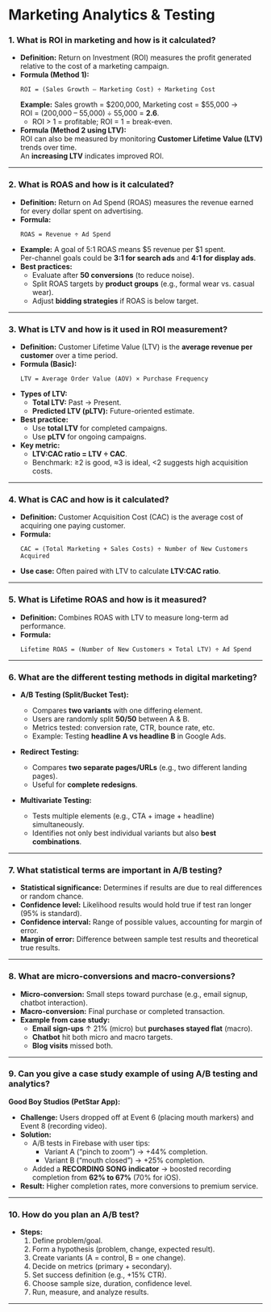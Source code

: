 # Marketing Analytics & Testing 

### **1. What is ROI in marketing and how is it calculated?**  
- **Definition:** Return on Investment (ROI) measures the profit generated relative to the cost of a marketing campaign.  
- **Formula (Method 1):**  
  ```
  ROI = (Sales Growth – Marketing Cost) ÷ Marketing Cost
  ```  
  **Example:** Sales growth = $200,000, Marketing cost = $55,000 →  
  ROI = (200,000 – 55,000) ÷ 55,000 = **2.6**.  
  - ROI > 1 = profitable; ROI = 1 = break-even.  
- **Formula (Method 2 using LTV):**  
  ROI can also be measured by monitoring **Customer Lifetime Value (LTV)** trends over time.  
  An **increasing LTV** indicates improved ROI.  

---

### **2. What is ROAS and how is it calculated?**  
- **Definition:** Return on Ad Spend (ROAS) measures the revenue earned for every dollar spent on advertising.  
- **Formula:**  
  ```
  ROAS = Revenue ÷ Ad Spend
  ```  
- **Example:** A goal of 5:1 ROAS means $5 revenue per $1 spent.  
  Per-channel goals could be **3:1 for search ads** and **4:1 for display ads**.  
- **Best practices:**  
  - Evaluate after **50 conversions** (to reduce noise).  
  - Split ROAS targets by **product groups** (e.g., formal wear vs. casual wear).  
  - Adjust **bidding strategies** if ROAS is below target.  

---

### **3. What is LTV and how is it used in ROI measurement?**  
- **Definition:** Customer Lifetime Value (LTV) is the **average revenue per customer** over a time period.  
- **Formula (Basic):**  
  ```
  LTV = Average Order Value (AOV) × Purchase Frequency
  ```  
- **Types of LTV:**  
  - **Total LTV:** Past → Present.  
  - **Predicted LTV (pLTV):** Future-oriented estimate.  
- **Best practice:**  
  - Use **total LTV** for completed campaigns.  
  - Use **pLTV** for ongoing campaigns.  
- **Key metric:**  
  - **LTV:CAC ratio = LTV ÷ CAC**.  
  - Benchmark: ≥2 is good, ≈3 is ideal, <2 suggests high acquisition costs.  

---

### **4. What is CAC and how is it calculated?**  
- **Definition:** Customer Acquisition Cost (CAC) is the average cost of acquiring one paying customer.  
- **Formula:**  
  ```
  CAC = (Total Marketing + Sales Costs) ÷ Number of New Customers Acquired
  ```  
- **Use case:** Often paired with LTV to calculate **LTV:CAC ratio**.  

---

### **5. What is Lifetime ROAS and how is it measured?**  
- **Definition:** Combines ROAS with LTV to measure long-term ad performance.  
- **Formula:**  
  ```
  Lifetime ROAS = (Number of New Customers × Total LTV) ÷ Ad Spend
  ```  

---

### **6. What are the different testing methods in digital marketing?**  
- **A/B Testing (Split/Bucket Test):**  
  - Compares **two variants** with one differing element.  
  - Users are randomly split **50/50** between A & B.  
  - Metrics tested: conversion rate, CTR, bounce rate, etc.  
  - Example: Testing **headline A vs headline B** in Google Ads.  

- **Redirect Testing:**  
  - Compares **two separate pages/URLs** (e.g., two different landing pages).  
  - Useful for **complete redesigns**.  

- **Multivariate Testing:**  
  - Tests multiple elements (e.g., CTA + image + headline) simultaneously.  
  - Identifies not only best individual variants but also **best combinations**.  

---

### **7. What statistical terms are important in A/B testing?**  
- **Statistical significance:** Determines if results are due to real differences or random chance.  
- **Confidence level:** Likelihood results would hold true if test ran longer (95% is standard).  
- **Confidence interval:** Range of possible values, accounting for margin of error.  
- **Margin of error:** Difference between sample test results and theoretical true results.  

---

### **8. What are micro-conversions and macro-conversions?**  
- **Micro-conversion:** Small steps toward purchase (e.g., email signup, chatbot interaction).  
- **Macro-conversion:** Final purchase or completed transaction.  
- **Example from case study:**  
  - **Email sign-ups** ↑ 21% (micro) but **purchases stayed flat** (macro).  
  - **Chatbot** hit both micro and macro targets.  
  - **Blog visits** missed both.  

---

### **9. Can you give a case study example of using A/B testing and analytics?**  
**Good Boy Studios (PetStar App):**  
- **Challenge:** Users dropped off at Event 6 (placing mouth markers) and Event 8 (recording video).  
- **Solution:**  
  - A/B tests in Firebase with user tips:  
    - Variant A (“pinch to zoom”) → +44% completion.  
    - Variant B (“mouth closed”) → +25% completion.  
  - Added a **RECORDING SONG indicator** → boosted recording completion from **62% to 67%** (70% for iOS).  
- **Result:** Higher completion rates, more conversions to premium service.  

---

### **10. How do you plan an A/B test?**  
- **Steps:**  
  1. Define problem/goal.  
  2. Form a hypothesis (problem, change, expected result).  
  3. Create variants (A = control, B = one change).  
  4. Decide on metrics (primary + secondary).  
  5. Set success definition (e.g., +15% CTR).  
  6. Choose sample size, duration, confidence level.  
  7. Run, measure, and analyze results.  

---
